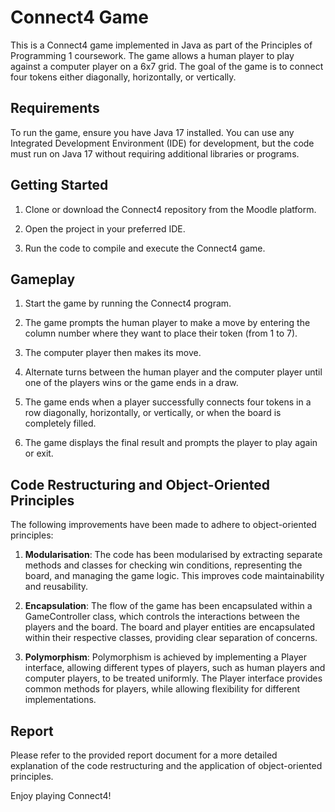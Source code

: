 # Connect4 Game

This is a Connect4 game implemented in Java as part of the Principles of Programming 1 coursework. The game allows a human player to play against a computer player on a 6x7 grid. The goal of the game is to connect four tokens either diagonally, horizontally, or vertically.

## Requirements
To run the game, ensure you have Java 17 installed. You can use any Integrated Development Environment (IDE) for development, but the code must run on Java 17 without requiring additional libraries or programs.

## Getting Started

1. Clone or download the Connect4 repository from the Moodle platform.

2. Open the project in your preferred IDE.

3. Run the code to compile and execute the Connect4 game.

## Gameplay

1. Start the game by running the Connect4 program.

2. The game prompts the human player to make a move by entering the column number where they want to place their token (from 1 to 7).

3. The computer player then makes its move.

4. Alternate turns between the human player and the computer player until one of the players wins or the game ends in a draw.

5. The game ends when a player successfully connects four tokens in a row diagonally, horizontally, or vertically, or when the board is completely filled.

6. The game displays the final result and prompts the player to play again or exit.

## Code Restructuring and Object-Oriented Principles

The following improvements have been made to adhere to object-oriented principles:

1. **Modularisation**: The code has been modularised by extracting separate methods and classes for checking win conditions, representing the board, and managing the game logic. This improves code maintainability and reusability.

2. **Encapsulation**: The flow of the game has been encapsulated within a GameController class, which controls the interactions between the players and the board. The board and player entities are encapsulated within their respective classes, providing clear separation of concerns.

3. **Polymorphism**: Polymorphism is achieved by implementing a Player interface, allowing different types of players, such as human players and computer players, to be treated uniformly. The Player interface provides common methods for players, while allowing flexibility for different implementations.

## Report

Please refer to the provided report document for a more detailed explanation of the code restructuring and the application of object-oriented principles.

Enjoy playing Connect4!
